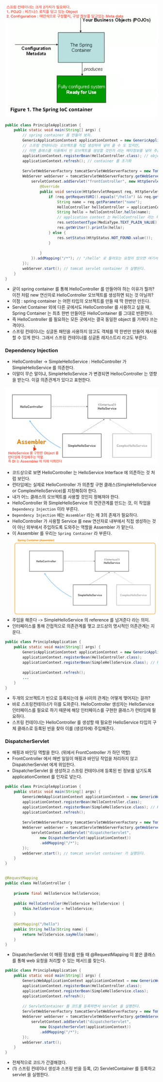 ![img.png](img.png)

``` java
public class PrincipleApplication {
    public static void main(String[] args) {
        // spring container 를 만들어 보자.
        GenericApplicationContext applicationContext = new GenericApplicationContext();// 얘가 결국 스프링컨테이너가 된다.
        // 스프링 컨테이너는 오브젝트를 직접 생성하여 넣어 줄 수 도 있지만,
        // 어떤 클래스를 이용해서 빈 오브젝트를 생성할 것인가 라는 메타정보를 넣어 주는 방식으로 구성할 수 있다.
        applicationContext.registerBean(HelloController.class); // object 를 넘기는 것이 아니라 클래스 정보만 넘긴다.
        applicationContext.refresh(); // container 를 초기화

        ServletWebServerFactory tomcatServletWebServerFactory = new TomcatServletWebServerFactory();
        WebServer webServer = tomcatServletWebServerFactory.getWebServer(servletContext -> {
            servletContext.addServlet("frontController", new HttpServlet() {
                @Override
                public void service(HttpServletRequest req, HttpServletResponse res) throws ServletException, IOException {
                    if (req.getRequestURI().equals("/hello") && req.getMethod().equals(HttpMethod.GET.name())) {
                        String name = req.getParameter("name");
                        HelloController helloController = applicationContext.getBean(HelloController.class);
                        String hello = helloController.hello(name);
                        // application context 는 HelloController 라는 타입의 빈이 어떻게 생성됐는지는 알지 못해도 상관없다. 그저 가져다 사용만 할 뿐이다.
                        res.setContentType(MediaType.TEXT_PLAIN_VALUE);
                        res.getWriter().println(hello);
                    } else {
                        res.setStatus(HttpStatus.NOT_FOUND.value());
                    }

                }
            }).addMapping("/*"); // "/hello" 로 들어오는 요청이 있으면 여기서 익명클래스로 만든 오브젝트가 처리하겠다는 의미.
        });
        webServer.start(); // tomcat servlet container 가 실행된다.
    }
}
```
- 굳이 spring container 를 통해 HelloController 를 만들어야 하는 이유가 뭘까? 이전 처럼 new 연산자로 HelloController 오브젝트를 생성하면 되는 것 아닐까?
- 이점 : spring container 는 어떤 타입의 오브젝트를 만들 때 딱 한번만 만든다.
- Servlet Container 외에 다른 곳에서도 HelloController 를 사용하고 싶을 때, Spring Container 는 최초 한번 만들어둔 HelloContainer 를 그대로 반환한다.
- 즉 HelloController 를 필요하는 모든 곳에서는 결국 동일한 object 를 가져다 쓰는 격이다.
- 스프링 컨테이너는 싱글톤 패턴을 사용하지 않고도 객체를 딱 한번만 만들어 재사용할 수 있게 한다. 그래서 스프링 컨테이너를 싱글톤 레지스트리 라고도 부른다.
 
### Dependency Injection
- HelloController -> SimpleHelloService : HelloController 가 SimpleHelloService 를 의존한다.
- 이말이 무슨 말이냐, SimpleHelloService 가 변경되면 HellocController 는 영향을 받는다. 이걸 의존관계가 있다고 표현한다.

![img_1.png](img_1.png)
- 코드상으로 보면 HelloController 는 HelloService Interface 에 의존하는 것 처럼 보인다.
- 런타임에는 실제로 HelloController 가 의존할 구현 클래스(SimpleHelloService or ComplexHelloService)를 지정해줘야 한다.
- 내가 어느 클래스의 오브젝트를 사용할 것인지 정해져야 한다.
- HelloController 와 SimpleHelloService 의 연관관계를 만드는 것, 이 작업을 `Dependency Injection` 이라 부른다.
- `Dependency Injection` 에는 `Assembler` 라는 제 3의 존재가 필요하다.
- HelloController 가 사용할 Service 를 new 연산자로 내부에서 직접 생성하는 것이 아닌 외부에서 주입하도록 도와주는 역할을 Assembler 가 맡는다.
- 이 Assembler 를 우리는 `Spring Container` 라 부른다.
![img_2.png](img_2.png)
- 주입을 해준다 -> SimpleHelloService 의 reference 를 넘겨준다 라는 의미.
- 인터페이스를 통해 간접적으로 의존관계를 맺고 코드상의 명시적인 의존관계는 지운다.

```java
public class PrincipleApplication {
    public static void main(String[] args) {
        GenericApplicationContext applicationContext = new GenericApplicationContext();
        applicationContext.registerBean(HelloController.class);
        applicationContext.registerBean(SimpleHelloService.class); // HelloService 를 구현한 빈을 등록한다.

        applicationContext.refresh();
        ...
    }
}
```

- 두개의 오브젝트가 빈으로 등록되는데 둘 사이의 관계는 어떻게 맺어지는 걸까?
- 바로 스프링컨테이너가 이를 도와준다. HelloController 생성자는 HelloService 인터페이스를 필요로 하기 때문에 해당 인터페이스를 구현한 클래스가 런타임때 필요하다.
- 스프링 컨테이너는 HelloController 를 생성할 때 필요한 HelloService 타입의 구체 클래스로 등록된 빈을 찾아 이를 (생성자에) 주입해준다.

### DispatcherServlet
- 매핑과 바인딩 역할을 한다. (위에서 FrontController 가 하던 역할)
- FrontController 에서 매번 일일이 매핑과 바인딩 작업을 처리하지 않고 DispatcherServlet 에게 위임한다.
- DispatcherServlet 을 생성하고 스프링 컨테이너에 등록된 빈 정보를 넘기도록 applicationContext 를 인자로 넣는다.

````java
public class PrincipleApplication {
    public static void main(String[] args) {
        GenericWebApplicationContext applicationContext = new GenericWebApplicationContext();
        applicationContext.registerBean(HelloController.class);
        applicationContext.registerBean(SimpleHelloService.class); // HelloService 를 구현한 빈을 등록한다.
        applicationContext.refresh();

        ServletWebServerFactory tomcatServletWebServerFactory = new TomcatServletWebServerFactory();
        WebServer webServer = tomcatServletWebServerFactory.getWebServer(servletContext -> {
            servletContext.addServlet("dispatcherServlet",
                new DispatcherServlet(applicationContext))
                .addMapping("/*");
        });
        webServer.start(); // tomcat servlet container 가 실행된다.
    }
}
````

````java

@RequestMapping
public class HelloController {

    private final HelloService helloService;

    public HelloController(HelloService helloService) {
        this.helloService = helloService;
    }

    @GetMapping("/hello")
    public String hello(String name) {
        return helloService.sayHello(name);
    }
}
````
- DispatcherServlet 이 매핑 정보를 만들 때 @RequestMapping 이 붙은 클래스를 통해 web 요청을 처리할 수 있는 메서드를 찾는다. 
```java
public class PrincipleApplication {
    public static void main(String[] args) {
        GenericWebApplicationContext applicationContext = new GenericWebApplicationContext();
        applicationContext.registerBean(HelloController.class);
        applicationContext.registerBean(SimpleHelloService.class);
        applicationContext.refresh();

        // ServletContainer 를 코드롤 등록하면서 servlet 을 실행한다.
        ServletWebServerFactory tomcatServletWebServerFactory = new TomcatServletWebServerFactory();
        WebServer webServer = tomcatServletWebServerFactory.getWebServer(servletContext -> {
            servletContext.addServlet("dispatcherServlet",
                new DispatcherServlet(applicationContext))
                .addMapping("/*");
        });
        webServer.start();
    }
}
```
- 전체적으로 코드가 간결해졌다.
- (1) 스프링 컨테이너 생성과 스프링 빈을 등록, (2) ServletContainer 를 등록하고 servlet 을 실행한다.  